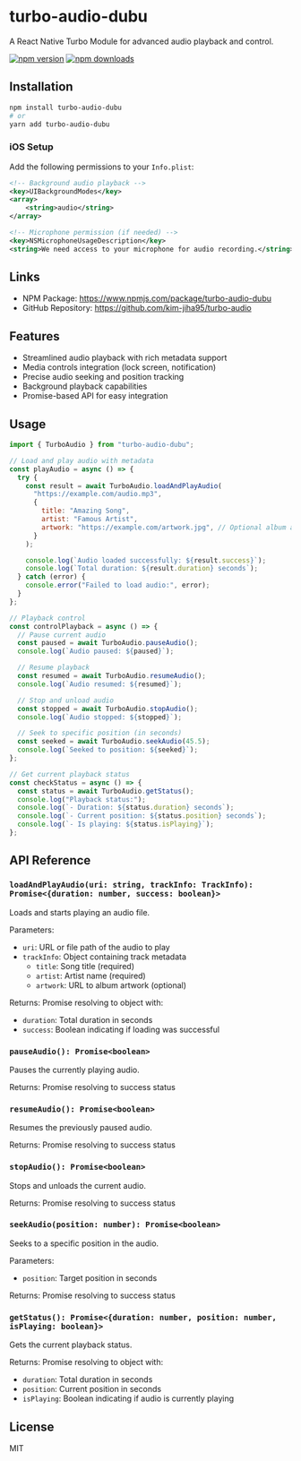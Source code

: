 # turbo-audio-dubu

A React Native Turbo Module for advanced audio playback and control.

[![npm version](https://img.shields.io/npm/v/turbo-audio-dubu.svg)](https://www.npmjs.com/package/turbo-audio-dubu)
[![npm downloads](https://img.shields.io/npm/dm/turbo-audio-dubu.svg)](https://www.npmjs.com/package/turbo-audio-dubu)

## Installation

```sh
npm install turbo-audio-dubu
# or
yarn add turbo-audio-dubu
```

### iOS Setup

Add the following permissions to your `Info.plist`:

```xml
<!-- Background audio playback -->
<key>UIBackgroundModes</key>
<array>
    <string>audio</string>
</array>

<!-- Microphone permission (if needed) -->
<key>NSMicrophoneUsageDescription</key>
<string>We need access to your microphone for audio recording.</string>
```

## Links

- NPM Package: https://www.npmjs.com/package/turbo-audio-dubu
- GitHub Repository: https://github.com/kim-jiha95/turbo-audio

## Features

- Streamlined audio playback with rich metadata support
- Media controls integration (lock screen, notification)
- Precise audio seeking and position tracking
- Background playback capabilities
- Promise-based API for easy integration

## Usage

```javascript
import { TurboAudio } from "turbo-audio-dubu";

// Load and play audio with metadata
const playAudio = async () => {
  try {
    const result = await TurboAudio.loadAndPlayAudio(
      "https://example.com/audio.mp3",
      {
        title: "Amazing Song",
        artist: "Famous Artist",
        artwork: "https://example.com/artwork.jpg", // Optional album art
      }
    );

    console.log(`Audio loaded successfully: ${result.success}`);
    console.log(`Total duration: ${result.duration} seconds`);
  } catch (error) {
    console.error("Failed to load audio:", error);
  }
};

// Playback control
const controlPlayback = async () => {
  // Pause current audio
  const paused = await TurboAudio.pauseAudio();
  console.log(`Audio paused: ${paused}`);

  // Resume playback
  const resumed = await TurboAudio.resumeAudio();
  console.log(`Audio resumed: ${resumed}`);

  // Stop and unload audio
  const stopped = await TurboAudio.stopAudio();
  console.log(`Audio stopped: ${stopped}`);

  // Seek to specific position (in seconds)
  const seeked = await TurboAudio.seekAudio(45.5);
  console.log(`Seeked to position: ${seeked}`);
};

// Get current playback status
const checkStatus = async () => {
  const status = await TurboAudio.getStatus();
  console.log("Playback status:");
  console.log(`- Duration: ${status.duration} seconds`);
  console.log(`- Current position: ${status.position} seconds`);
  console.log(`- Is playing: ${status.isPlaying}`);
};
```

## API Reference

### `loadAndPlayAudio(uri: string, trackInfo: TrackInfo): Promise<{duration: number, success: boolean}>`

Loads and starts playing an audio file.

Parameters:

- `uri`: URL or file path of the audio to play
- `trackInfo`: Object containing track metadata
  - `title`: Song title (required)
  - `artist`: Artist name (required)
  - `artwork`: URL to album artwork (optional)

Returns: Promise resolving to object with:

- `duration`: Total duration in seconds
- `success`: Boolean indicating if loading was successful

### `pauseAudio(): Promise<boolean>`

Pauses the currently playing audio.

Returns: Promise resolving to success status

### `resumeAudio(): Promise<boolean>`

Resumes the previously paused audio.

Returns: Promise resolving to success status

### `stopAudio(): Promise<boolean>`

Stops and unloads the current audio.

Returns: Promise resolving to success status

### `seekAudio(position: number): Promise<boolean>`

Seeks to a specific position in the audio.

Parameters:

- `position`: Target position in seconds

Returns: Promise resolving to success status

### `getStatus(): Promise<{duration: number, position: number, isPlaying: boolean}>`

Gets the current playback status.

Returns: Promise resolving to object with:

- `duration`: Total duration in seconds
- `position`: Current position in seconds
- `isPlaying`: Boolean indicating if audio is currently playing

## License

MIT
